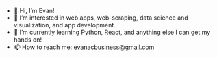 - 👋 Hi, I’m Evan!
- 👀 I’m interested in web apps, web-scraping, data science and visualization, and app development.
- 🌱 I’m currently learning Python, React, and anything else I can get my hands on!
- 📫 How to reach me: evanacbusiness@gmail.com

<!---
EvanAC/EvanAC is a ✨ special ✨ repository because its `README.md` (this file) appears on your GitHub profile.
You can click the Preview link to take a look at your changes.
--->
